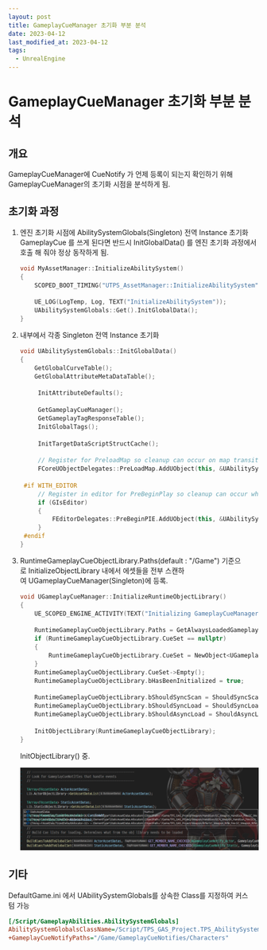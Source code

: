 ```yaml
---
layout: post
title: GameplayCueManager 초기화 부분 분석
date: 2023-04-12
last_modified_at: 2023-04-12
tags:
  - UnrealEngine
---
```

# GameplayCueManager 초기화 부분 분석

## 개요

GameplayCueManager에 CueNotify 가 언제 등록이 되는지 확인하기 위해 GameplayCueManager의 초기화 시점을 분석하게 됨.

## 초기화 과정

1. 엔진 초기화 시점에 AbilitySystemGlobals(Singleton) 전역 Instance 초기화
   GameplayCue 를 쓰게 된다면 반드시 InitGlobalData() 를 엔진 초기화 과정에서 호출 해 줘야 정상 동작하게 됨.
   
   ```cpp
   void MyAssetManager::InitializeAbilitySystem()
   {
       SCOPED_BOOT_TIMING("UTPS_AssetManager::InitializeAbilitySystem");
   
       UE_LOG(LogTemp, Log, TEXT("InitializeAbilitySystem"));
       UAbilitySystemGlobals::Get().InitGlobalData();
   }
   ```

2. 내부에서 각종 Singleton 전역 Instance 초기화
   
   ```cpp
   void UAbilitySystemGlobals::InitGlobalData()
   {
       GetGlobalCurveTable();
       GetGlobalAttributeMetaDataTable();
   
        InitAttributeDefaults();
   
        GetGameplayCueManager();
        GetGameplayTagResponseTable();
        InitGlobalTags();
   
        InitTargetDataScriptStructCache();
   
        // Register for PreloadMap so cleanup can occur on map transitions
        FCoreUObjectDelegates::PreLoadMap.AddUObject(this, &UAbilitySystemGlobals::HandlePreLoadMap);
   
    #if WITH_EDITOR
        // Register in editor for PreBeginPlay so cleanup can occur when we start a PIE session
        if (GIsEditor)
        {
            FEditorDelegates::PreBeginPIE.AddUObject(this, &UAbilitySystemGlobals::OnPreBeginPIE);
        }
    #endif
   }
   ```

3. RuntimeGameplayCueObjectLibrary.Paths(default : "/Game") 기준으로 InitializeObjectLibrary 내에서 에셋들을 전부 스캔하여 UGameplayCueManager(Singleton)에 등록.
   
   ```cpp
   void UGameplayCueManager::InitializeRuntimeObjectLibrary()
   {
       UE_SCOPED_ENGINE_ACTIVITY(TEXT("Initializing GameplayCueManager Runtime Object Library"));
   
       RuntimeGameplayCueObjectLibrary.Paths = GetAlwaysLoadedGameplayCuePaths();
       if (RuntimeGameplayCueObjectLibrary.CueSet == nullptr)
       {
           RuntimeGameplayCueObjectLibrary.CueSet = NewObject<UGameplayCueSet>(this, TEXT("GlobalGameplayCueSet"));
       }
       RuntimeGameplayCueObjectLibrary.CueSet->Empty();
       RuntimeGameplayCueObjectLibrary.bHasBeenInitialized = true;
   
       RuntimeGameplayCueObjectLibrary.bShouldSyncScan = ShouldSyncScanRuntimeObjectLibraries();
       RuntimeGameplayCueObjectLibrary.bShouldSyncLoad = ShouldSyncLoadRuntimeObjectLibraries();
       RuntimeGameplayCueObjectLibrary.bShouldAsyncLoad = ShouldAsyncLoadRuntimeObjectLibraries();

       InitObjectLibrary(RuntimeGameplayCueObjectLibrary);
   }
   ```
   
   InitObjectLibrary() 중.
   
   ![image-2023-4-12_18-29-52.png](../attachments/88a951aa0f95d3f2d4d161fbcb7ec859313c52c9.png)

## 기타

DefaultGame.ini 에서 UAbilitySystemGlobals를 상속한 Class를 지정하여 커스텀 가능

```ini
[/Script/GameplayAbilities.AbilitySystemGlobals]
AbilitySystemGlobalsClassName=/Script/TPS_GAS_Project.TPS_AbilitySystemGlobals
+GameplayCueNotifyPaths="/Game/GameplayCueNotifies/Characters"
```
